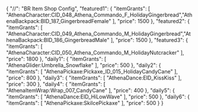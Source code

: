 {
    "//": "BR Item Shop Config",
    "featured1": {
        "itemGrants": [
            "AthenaCharacter:CID_048_Athena_Commando_F_HolidayGingerbread","AthenaBackpack:BID_187_GingerbreadFemale"
        ],
        "price": 1500
    },
    "featured2": {
        "itemGrants": [
            "AthenaCharacter:CID_049_Athena_Commando_M_HolidayGingerbread","AthenaBackpack:BID_186_GingerbreadMale"
        ],
        "price": 1500
    },
    "featured3": {
        "itemGrants": [
            "AthenaCharacter:CID_050_Athena_Commando_M_HolidayNutcracker"
        ],
        "price": 1800
    },
    "daily1": {
        "itemGrants": [
            "AthenaGlider:Umbrella_Snowflake"
        ],
        "price": 500
    },
    "daily2": {
        "itemGrants": [
            "AthenaPickaxe:Pickaxe_ID_015_HolidayCandyCane"
        ],
        "price": 800
    },
    "daily3": {
        "itemGrants": [
            "AthenaDance:EID_KissKiss"
        ],
        "price": 300
    },
    "daily4": {
        "itemGrants": [
            "AthenaItemWrap:Wrap_007_CandyCane"
        ],
        "price": 400
    },
    "daily5": {
        "itemGrants": [
            "AthenaDance:EID_HiLowWave"
        ],
        "price": 500
    },
    "daily6": {
        "itemGrants": [
            "AthenaPickaxe:SkiIcePickaxe"
        ],
        "price": 500
    }
}
